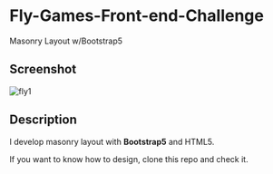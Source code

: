 # Fly-Games-Front-end-Challenge

Masonry Layout w/Bootstrap5

## Screenshot

![fly1](https://user-images.githubusercontent.com/25987727/184987271-80c55851-1453-4789-ae75-640001e6a3cf.png)

## Description

I develop masonry layout with **Bootstrap5** and HTML5.

If you want to know how to design, clone this repo and check it.
